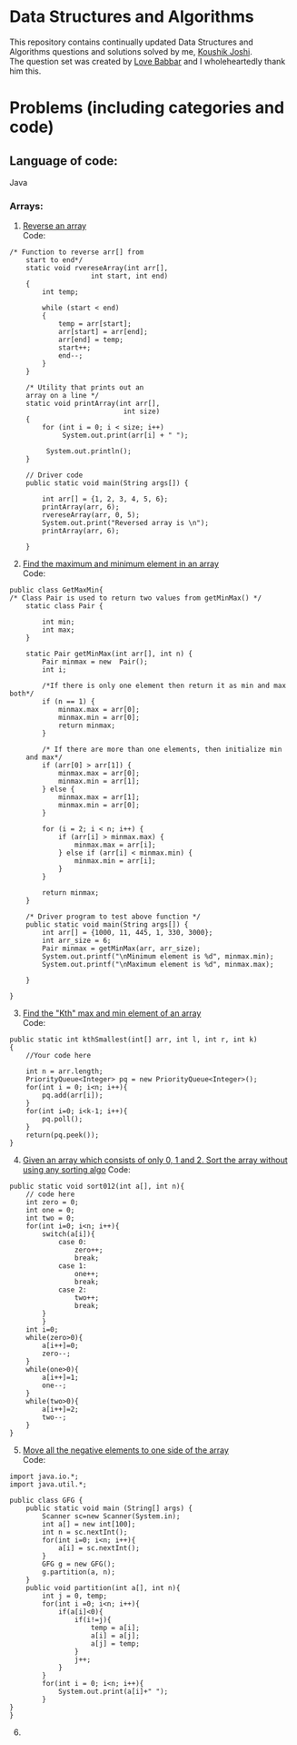 # Data Structures and Algorithms
This repository contains continually updated Data Structures and Algorithms questions and solutions solved by me, [Koushik Joshi](https://www.linkedin.com/in/koushik-joshi-b60b401b/). <br />
The question set was created by [Love Babbar](https://www.youtube.com/channel/UCQHLxxBFrbfdrk1jF0moTpw) and I wholeheartedly thank him this.

# Problems (including categories and code)
## Language of code:
Java
### Arrays:
1. [Reverse an array](https://www.geeksforgeeks.org/write-a-program-to-reverse-an-array-or-string/) <br />
Code:
```
/* Function to reverse arr[] from 
    start to end*/
    static void rvereseArray(int arr[],
                    int start, int end)
    {
        int temp;
          
        while (start < end)
        {
            temp = arr[start]; 
            arr[start] = arr[end];
            arr[end] = temp;
            start++;
            end--;
        } 
    }     
      
    /* Utility that prints out an
    array on a line */
    static void printArray(int arr[], 
                            int size)
    {
        for (int i = 0; i < size; i++)
             System.out.print(arr[i] + " ");
          
         System.out.println();
    } 
 
    // Driver code
    public static void main(String args[]) {
         
        int arr[] = {1, 2, 3, 4, 5, 6};
        printArray(arr, 6);
        rvereseArray(arr, 0, 5);
        System.out.print("Reversed array is \n");
        printArray(arr, 6); 
        
    } 
```
    
    
2. [Find the maximum and minimum element in an array](https://www.geeksforgeeks.org/maximum-and-minimum-in-an-array/) <br />
Code:

```
public class GetMaxMin{
/* Class Pair is used to return two values from getMinMax() */
    static class Pair {
 
        int min;
        int max;
    }
 
    static Pair getMinMax(int arr[], int n) {
        Pair minmax = new  Pair();
        int i;
 
        /*If there is only one element then return it as min and max both*/
        if (n == 1) {
            minmax.max = arr[0];
            minmax.min = arr[0];
            return minmax;
        }
 
        /* If there are more than one elements, then initialize min 
    and max*/
        if (arr[0] > arr[1]) {
            minmax.max = arr[0];
            minmax.min = arr[1];
        } else {
            minmax.max = arr[1];
            minmax.min = arr[0];
        }
 
        for (i = 2; i < n; i++) {
            if (arr[i] > minmax.max) {
                minmax.max = arr[i];
            } else if (arr[i] < minmax.min) {
                minmax.min = arr[i];
            }
        }
 
        return minmax;
    }
 
    /* Driver program to test above function */
    public static void main(String args[]) {
        int arr[] = {1000, 11, 445, 1, 330, 3000};
        int arr_size = 6;
        Pair minmax = getMinMax(arr, arr_size);
        System.out.printf("\nMinimum element is %d", minmax.min);
        System.out.printf("\nMaximum element is %d", minmax.max);
 
    }
 
}
```
    
3. [Find the "Kth" max and min element of an array](https://practice.geeksforgeeks.org/problems/kth-smallest-element5635/1) <br />
Code:
```
public static int kthSmallest(int[] arr, int l, int r, int k) 
{ 
    //Your code here
    
    int n = arr.length; 
    PriorityQueue<Integer> pq = new PriorityQueue<Integer>();
    for(int i = 0; i<n; i++){
        pq.add(arr[i]);
    }
    for(int i=0; i<k-1; i++){
        pq.poll();
    }
    return(pq.peek());
}
```

4. [Given an array which consists of only 0, 1 and 2. Sort the array without using any sorting algo](https://practice.geeksforgeeks.org/problems/sort-an-array-of-0s-1s-and-2s4231/1)
Code:
```
public static void sort012(int a[], int n){
    // code here 
    int zero = 0;
    int one = 0;
    int two = 0;
    for(int i=0; i<n; i++){
        switch(a[i]){
            case 0:
                zero++;
                break;
            case 1:
                one++;
                break;
            case 2:
                two++;
                break;
        }
        }
    int i=0;
    while(zero>0){
        a[i++]=0;
        zero--;
    }
    while(one>0){
        a[i++]=1;
        one--;
    }
    while(two>0){
        a[i++]=2;
        two--;
    }
}
```

5. [Move all the negative elements to one side of the array](https://www.geeksforgeeks.org/move-negative-numbers-beginning-positive-end-constant-extra-space/) <br />
Code:
```
import java.io.*;
import java.util.*;

public class GFG {
	public static void main (String[] args) {
		Scanner sc=new Scanner(System.in);
		int a[] = new int[100];
		int n = sc.nextInt();
		for(int i=0; i<n; i++){
		    a[i] = sc.nextInt();
		}
		GFG g = new GFG();
		g.partition(a, n);
	}
	public void partition(int a[], int n){
        int j = 0, temp;
        for(int i =0; i<n; i++){
            if(a[i]<0){
                if(i!=j){
                    temp = a[i];
                    a[i] = a[j];
                    a[j] = temp;
                }
                j++;
            }
        }
        for(int i = 0; i<n; i++){
            System.out.print(a[i]+" ");
        }
}
}
```

6. 